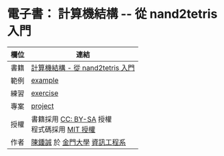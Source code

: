 # 電子書： 計算機結構 -- 從 nand2tetris 入門
 
欄位   | 連結
-------|---------------------------------------
書籍   |  [計算機結構 - 從 nand2tetris 入門](https://github.com/cccbook/cojs/wiki)
範例   |  [example](example)
練習   |  [exercise](exercise)
專案   |  [project](project)
授權   |  書籍採用 [CC: BY-SA](https://zh.wikipedia.org/zh-hant/Wikipedia%3ACC_BY-SA_3.0%E5%8D%8F%E8%AE%AE%E6%96%87%E6%9C%AC) 授權 <br/>程式碼採用 [MIT 授權](LICENSE)
作者   | [陳鍾誠](http://www.nqu.edu.tw/educsie/index.php?act=blog&code=list&ids=4) 於 [金門大學](http://www.nqu.edu.tw/) [資訊工程系](http://www.nqu.edu.tw/educsie/index.php) 

